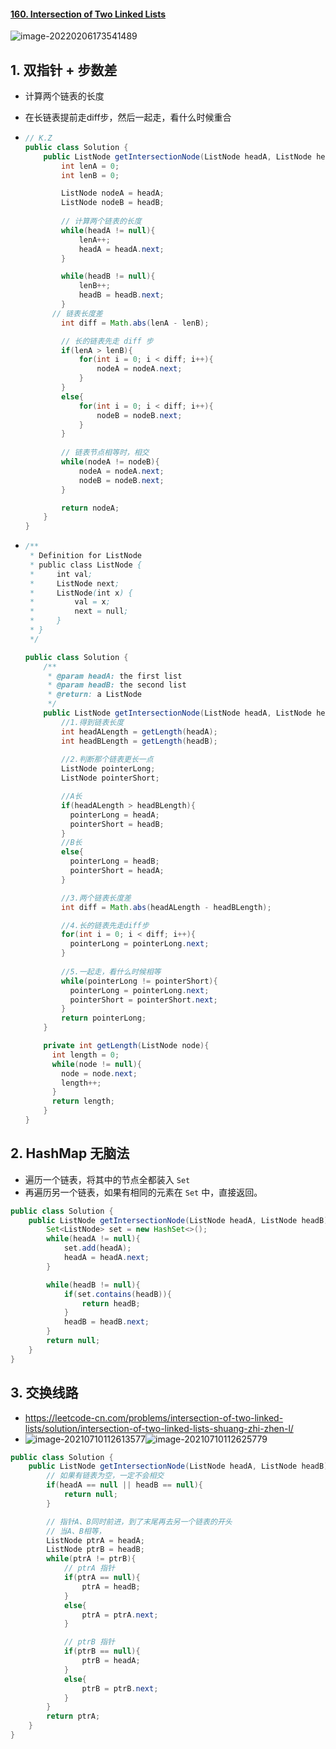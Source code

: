 #### [160. Intersection of Two Linked Lists](https://leetcode-cn.com/problems/intersection-of-two-linked-lists/)

![image-20220206173541489](https://raw.githubusercontent.com/TWDH/Leetcode-From-Zero/pictures/img/image-20220206173541489.png)

## 1. 双指针 + 步数差

* 计算两个链表的长度

* 在长链表提前走diff步，然后一起走，看什么时候重合

* ```java
  // K.Z
  public class Solution {
      public ListNode getIntersectionNode(ListNode headA, ListNode headB) {
          int lenA = 0;
          int lenB = 0;
  
          ListNode nodeA = headA;
          ListNode nodeB = headB;
  		
          // 计算两个链表的长度
          while(headA != null){
              lenA++;
              headA = headA.next;
          }
  
          while(headB != null){
              lenB++;
              headB = headB.next;
          }
  		// 链表长度差
          int diff = Math.abs(lenA - lenB);
  
          // 长的链表先走 diff 步
          if(lenA > lenB){
              for(int i = 0; i < diff; i++){
                  nodeA = nodeA.next;
              }
          }
          else{
              for(int i = 0; i < diff; i++){
                  nodeB = nodeB.next;
              }
          }
  		
          // 链表节点相等时，相交
          while(nodeA != nodeB){
              nodeA = nodeA.next;
              nodeB = nodeB.next;
          }
  
          return nodeA;
      }
  }
  ```

- ```java
  /**
   * Definition for ListNode
   * public class ListNode {
   *     int val;
   *     ListNode next;
   *     ListNode(int x) {
   *         val = x;
   *         next = null;
   *     }
   * }
   */
  
  public class Solution {
      /**
       * @param headA: the first list
       * @param headB: the second list
       * @return: a ListNode
       */
      public ListNode getIntersectionNode(ListNode headA, ListNode headB) {
          //1.得到链表长度
          int headALength = getLength(headA);
          int headBLength = getLength(headB);
          
          //2.判断那个链表更长一点
          ListNode pointerLong;
          ListNode pointerShort;
  
          //A长
          if(headALength > headBLength){
            pointerLong = headA;
            pointerShort = headB;
          }
          //B长
          else{
            pointerLong = headB;
            pointerShort = headA;
          }
  
          //3.两个链表长度差
          int diff = Math.abs(headALength - headBLength);
  
          //4.长的链表先走diff步
          for(int i = 0; i < diff; i++){
            pointerLong = pointerLong.next;
          }
          
          //5.一起走，看什么时候相等
          while(pointerLong != pointerShort){
            pointerLong = pointerLong.next;
            pointerShort = pointerShort.next;
          }
          return pointerLong;
      }
  
      private int getLength(ListNode node){
        int length = 0;
        while(node != null){
          node = node.next;
          length++;
        }
        return length;
      }
  }
  ```




## 2. HashMap 无脑法

- 遍历一个链表，将其中的节点全都装入 `Set`
- 再遍历另一个链表，如果有相同的元素在 `Set` 中，直接返回。

```java
public class Solution {
    public ListNode getIntersectionNode(ListNode headA, ListNode headB) {
        Set<ListNode> set = new HashSet<>();
        while(headA != null){
            set.add(headA);
            headA = headA.next;
        }

        while(headB != null){
            if(set.contains(headB)){
                return headB;
            }
            headB = headB.next;
        }
        return null;        
    }
}
```

## 3. 交换线路

- https://leetcode-cn.com/problems/intersection-of-two-linked-lists/solution/intersection-of-two-linked-lists-shuang-zhi-zhen-l/
- ![image-20210710112613577](https://raw.githubusercontent.com/TWDH/Leetcode-From-Zero/pictures/img/image-20210710112613577.png)![image-20210710112625779](https://raw.githubusercontent.com/TWDH/Leetcode-From-Zero/pictures/img/image-20210710112625779.png)

```java
public class Solution {
    public ListNode getIntersectionNode(ListNode headA, ListNode headB) {
        // 如果有链表为空，一定不会相交
        if(headA == null || headB == null){
            return null;
        }

        // 指针A、B同时前进，到了末尾再去另一个链表的开头
        // 当A、B相等，
        ListNode ptrA = headA;
        ListNode ptrB = headB;
        while(ptrA != ptrB){
            // ptrA 指针
            if(ptrA == null){
                ptrA = headB;
            }
            else{
                ptrA = ptrA.next;
            }

            // ptrB 指针
            if(ptrB == null){
                ptrB = headA;
            }
            else{
                ptrB = ptrB.next;
            }
        }
        return ptrA;
    }
}
```

